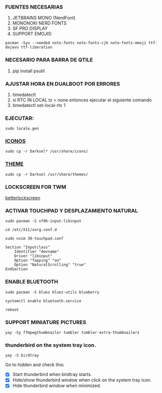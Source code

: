 ### FUENTES NECESARIAS
1. JETBRAINS MONO (NerdFont)
2. MONONOKI NERD FONTS
3. SF PRO DISPLAY
4. SUPPORT EMOJIS:
```shell
pacman -Syu --needed noto-fonts noto-fonts-cjk noto-fonts-emoji ttf-dejavu ttf-liberation
``` 

### NECESARIO PARA BARRA DE QTILE
1. pip install psutil

### AJUSTAR HORA EN DUALBOOT POR ERRORES
1. timedatectl
2. si RTC IN LOCAL tz = none entonces ejecutar el siguiente comando
3. timedatectl set-local-rtc 1

### EJECUTAR: 
```shell
sudo locale.gen
```

### [ICONOS](https://drive.google.com/file/d/1nkfizcN8WmQPZY4GPwR1JN6K2sjJJKlH/view?usp=sharing)
```shell
sudo cp -r Darksel* /usr/share/icons/
```

### [THEME](https://drive.google.com/file/d/15HrJBuMED0I8PKonkp67i8wQB7wm6Ym-/view?usp=sharing)
```shell
sudo cp -r Darksel /usr/share/themes/
```

### LOCKSCREEN FOR TWM

[betterlockscreen](https://github.com/betterlockscreen/betterlockscreen)

### ACTIVAR TOUCHPAD Y DESPLAZAMIENTO NATURAL
```
sudo pacman -S xf86-input-libinput

cd /etc/X11/xorg.conf.d

sudo nvim 30-touchpad.conf 
```

```shell
Section "Inputclass"
	Identifier "devname"
	Driver "libinput"
	Option "Tapping" "on"
	Option "NaturalScrolling" "true"
EndSection
```

### ENABLE BLUETOOTH
```
sudo pacman -S bluez bluez-utils blueberry

systemctl enable bluetooth.service

reboot
```

### SUPPORT MINIATURE PICTURES
```shell
yay -Sy ffmpegthumbnailer tumbler tumbler-extra-thumbnailers
```

### thunderbird on the system tray icon.
```shell
yay -S birdtray
```
Go to hidden and check this:
- [x] Start thunderbird when birdtray starts.
- [x] Hide/show thunderbird window when click on the system tray icon. 
- [x] Hide thunderbird window when minimized. 
